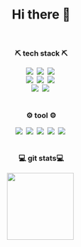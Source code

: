 <h1 align=center>
  Hi there 👋
</h1>
<br>

<div align=center>
  <h3>⛏️ tech stack ⛏️</h3>
  <img src="https://img.shields.io/badge/c-A8B9CC?style=flat&logo=c&logoColor=white"/>&nbsp
  <img src="https://img.shields.io/badge/java-007396?style=flat&logo=java&logoColor=white"/>&nbsp
  <img src="https://img.shields.io/badge/javascript-F7DF1E?style=flat&logo=javascript&logoColor=white"/>&nbsp
  <br>
  <img src="https://img.shields.io/badge/spring boot-6DB33F?style=flat&logo=springboot&logoColor=white"/>&nbsp
  <img src="https://img.shields.io/badge/node.js-5FA04E?style=flat&logo=nodedotjs&logoColor=white"/>&nbsp
  <img src="https://img.shields.io/badge/aws-232F3E?style=flat&logo=amazonwebservices&logoColor=white"/>&nbsp
  <br>
  <img src="https://img.shields.io/badge/html5-E34F26?style=flat&logo=html5&logoColor=white"/>&nbsp
  <img src="https://img.shields.io/badge/css3-1572B6?style=flat&logo=css3&logoColor=white"/>&nbsp
</div>
<br>

<div align=center>
  <h3>⚙️ tool ⚙️</h3>
  <img src="https://img.shields.io/badge/discord-5865F2?style=flat&logo=discord&logoColor=white"/>&nbsp
  <img src="https://img.shields.io/badge/notion-000000?style=flat&logo=notion&logoColor=white"/>&nbsp
  <img src="https://img.shields.io/badge/github-181717?style=flat&logo=github&logoColor=white"/>&nbsp
  <img src="https://img.shields.io/badge/intellij-000000?style=flat&logo=intellij&logoColor=white"/>&nbsp
  <img src="https://img.shields.io/badge/vscode-0078d7?style=flat&logo=visual-studio-code&logoColor=white"/>&nbsp
  </div>
<br>

<div align=center>
  <h3>💻 git stats💻</h3>
  <img src="https://github-readme-stats.vercel.app/api?username=mjttong&theme=graywhite&show_icons=true&count_private=true&hide=stars" height="150px"/>&nbsp
</div>
